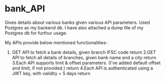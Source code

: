 # bank_API
 Gives details about various banks given various API parameters.
 Used Postgres as my backend db.
 I have also attached a dump file of my Postgres db for furthur usage.
 
 
My APIs provide below mentioned functionalities-
 1. GET API to fetch a bank details, given branch IFSC code   return
 2.GET API to fetch all details of branches, given bank name and a city    return
 3.Each API supports limit & offset parameters. (I've added default offset and limit, if not provided.)    return
 4.Each API is authenticated using a JWT key, with validity = 5 days    return
 
